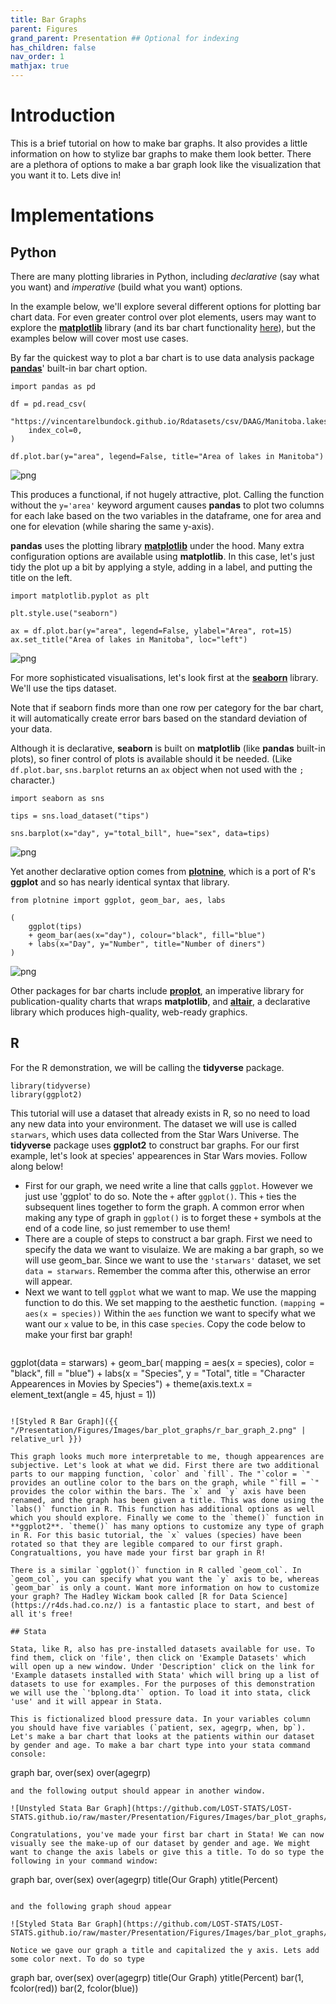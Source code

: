 ```yaml
---
title: Bar Graphs
parent: Figures
grand_parent: Presentation ## Optional for indexing
has_children: false
nav_order: 1
mathjax: true
---
```


# Introduction

This is a brief tutorial on how to make bar graphs. It also provides a little information on how to stylize bar graphs to make them look better. There are a plethora of options to make a bar graph look like the visualization that you want it to. Lets dive in!

# Implementations

## Python

There are many plotting libraries in Python, including *declarative* (say what you want) and *imperative* (build what you want) options.

In the example below, we'll explore several different options for plotting bar chart data. For even greater control over plot elements, users may want to explore the [**matplotlib**](https://matplotlib.org/3.1.1/index.html) library (and its bar chart functionality [here](https://matplotlib.org/3.3.2/api/_as_gen/matplotlib.pyplot.bar.html)), but the examples below will cover most use cases.

By far the quickest way to plot a bar chart is to use data analysis package [**pandas**](https://pandas.pydata.org/)' built-in bar chart option.


```python?example=barpy
import pandas as pd

df = pd.read_csv(
    "https://vincentarelbundock.github.io/Rdatasets/csv/DAAG/Manitoba.lakes.csv",
    index_col=0,
)

df.plot.bar(y="area", legend=False, title="Area of lakes in Manitoba")
```

![png](https://github.com/LOST-STATS/LOST-STATS.github.io/raw/master/Presentation/Figures/Images/bar_plot_graphs/bar_py_1.png)

This produces a functional, if not hugely attractive, plot. Calling the function without the `y='area'` keyword argument causes **pandas** to plot two columns for each lake based on the two variables in the dataframe, one for area and one for elevation (while sharing the same y-axis).

**pandas** uses the plotting library [**matplotlib**](https://matplotlib.org/) under the hood. Many extra configuration options are available using **matplotlib**. In this case, let's just tidy the plot up a bit by applying a style, adding in a label, and putting the title on the left.

```python?example=barpy
import matplotlib.pyplot as plt

plt.style.use("seaborn")

ax = df.plot.bar(y="area", legend=False, ylabel="Area", rot=15)
ax.set_title("Area of lakes in Manitoba", loc="left")
```


![png](https://github.com/LOST-STATS/LOST-STATS.github.io/raw/master/Presentation/Figures/Images/bar_plot_graphs/bar_py_2.png)

For more sophisticated visualisations, let's look first at the [**seaborn**](https://seaborn.pydata.org/) library. We'll use the tips dataset.

Note that if seaborn finds more than one row per category for the bar chart, it will automatically create error bars based on the standard deviation of your data.

Although it is declarative, **seaborn** is built on **matplotlib** (like **pandas** built-in plots), so finer control of plots is available should it be needed. (Like `df.plot.bar`, `sns.barplot` returns an `ax` object when not used with the `;` character.)


```python?example=barpy
import seaborn as sns

tips = sns.load_dataset("tips")

sns.barplot(x="day", y="total_bill", hue="sex", data=tips)
```

![png](https://github.com/LOST-STATS/LOST-STATS.github.io/raw/master/Presentation/Figures/Images/bar_plot_graphs/bar_py_3.png)


Yet another declarative option comes from [**plotnine**](https://plotnine.readthedocs.io/en/stable/index.html), which is a port of R's **ggplot** and so has nearly identical syntax that library.


```python?example=barpy
from plotnine import ggplot, geom_bar, aes, labs

(
    ggplot(tips)
    + geom_bar(aes(x="day"), colour="black", fill="blue")
    + labs(x="Day", y="Number", title="Number of diners")
)
```

![png](https://github.com/LOST-STATS/LOST-STATS.github.io/raw/master/Presentation/Figures/Images/bar_plot_graphs/bar_py_4.png)


Other packages for bar charts include [**proplot**](https://proplot.readthedocs.io/en/latest/), an imperative library for  publication-quality charts that wraps **matplotlib**, and [**altair**](https://altair-viz.github.io/), a declarative library which produces high-quality, web-ready graphics.


## R


For the R demonstration, we will be calling the **tidyverse** package.

```r?example=bargraph
library(tidyverse)
library(ggplot2)
```

This tutorial will use a dataset that already exists in R, so no need to load any new data into your environment. The dataset we will use is called `starwars`, which uses data collected from the Star Wars Universe. The **tidyverse** package uses **ggplot2** to construct bar graphs. For our first example, let's look at species' appearences in Star Wars movies. Follow along below!
- First for our graph, we need write a line that calls `ggplot`. However we just use 'ggplot' to do so. Note the `+` after `ggplot()`. This `+` ties the subsequent lines together to form the graph. A common error when making any type of graph in `ggplot()` is to forget these `+` symbols at the end of a code line, so just remember to use them!
- There are a couple of steps to construct a bar graph. First we need to specify the data we want to  visulaize. We are making a bar graph, so we will use geom_bar. Since we want to use the `'starwars'` dataset, we set `data = starwars`. Remember the comma after this, otherwise an error will appear.
- Next we want to tell `ggplot` what we want to map. We use the mapping function to do this. We set mapping to the aesthetic function. `(mapping = aes(x = species))` Within the `aes` function we want to specify what we want our `x` value to be, in this case `species`. Copy the code below to make your first bar graph!

```r?example=bargraph

```
ggplot(data = starwars) +
  geom_bar( mapping = aes(x = species), color = "black", fill = "blue") +
  labs(x = "Species", y = "Total", title = "Character Appearences in Movies by Species") +
  theme(axis.text.x = element_text(angle = 45, hjust = 1))
```

![Styled R Bar Graph]({{ "/Presentation/Figures/Images/bar_plot_graphs/r_bar_graph_2.png" | relative_url }})

This graph looks much more interpretable to me, though appearences are subjective. Let's look at what we did. First there are two additional parts to our mapping function, `color` and `fill`. The "`color = `" provides an outline color to the bars on the graph, while "`fill = `" provides the color within the bars. The `x` and `y` axis have been renamed, and the graph has been given a title. This was done using the `labs()` function in R. This function has additional options as well which you should explore. Finally we come to the `theme()` function in **ggplot2**. `theme()` has many options to customize any type of graph in R. For this basic tutorial, the `x` values (species) have been rotated so that they are legible compared to our first graph. Congratualtions, you have made your first bar graph in R!

There is a similar `ggplot()` function in R called `geom_col`. In `geom_col`, you can specify what you want the `y` axis to be, whereas `geom_bar` is only a count. Want more information on how to customize your graph? The Hadley Wickam book called [R for Data Science](https://r4ds.had.co.nz/) is a fantastic place to start, and best of all it's free!

## Stata

Stata, like R, also has pre-installed datasets available for use. To find them, click on 'file', then click on 'Example Datasets' which will open up a new window. Under 'Description' click on the link for 'Example datasets installed with Stata' which will bring up a list of datasets to use for examples. For the purposes of this demonstration we will use the `'bplong.dta'` option. To load it into stata, click 'use' and it will appear in Stata.

This is fictionalized blood pressure data. In your variables column you should have five variables (`patient, sex, agegrp, when, bp`). Let's make a bar chart that looks at the patients within our dataset by gender and age. To make a bar chart type into your stata command console:

```
graph bar, over(sex) over(agegrp)
```
and the following output should appear in another window.

![Unstyled Stata Bar Graph](https://github.com/LOST-STATS/LOST-STATS.github.io/raw/master/Presentation/Figures/Images/bar_plot_graphs/bar_graph_1.png)

Congratulations, you've made your first bar chart in Stata! We can now visually see the make-up of our dataset by gender and age. We might want to change the axis labels or give this a title. To do so type the following in your command window:

```
graph bar, over(sex) over(agegrp) title(Our Graph) ytitle(Percent)
```

and the following graph shoud appear

![Styled Stata Bar Graph](https://github.com/LOST-STATS/LOST-STATS.github.io/raw/master/Presentation/Figures/Images/bar_plot_graphs/bar_graph_2.png)

Notice we gave our graph a title and capitalized the y axis. Lets add some color next. To do so type

```
graph bar, over(sex) over(agegrp) title(Our Graph) ytitle(Percent) bar(1, fcolor(red)) bar(2, fcolor(blue))

